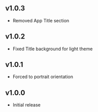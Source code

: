 ## v1.0.3
- Removed App Title section

## v1.0.2
- Fixed Title background for light theme  
  
## v1.0.1
- Forced to portrait orientation
  
## v1.0.0
- Initial release
